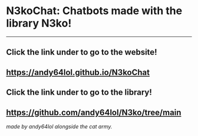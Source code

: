 # N3koChat: Chatbots made with the library N3ko!
---
## Click the link under to go to the website!
https://andy64lol.github.io/N3koChat
---
## Click the link under to go to the library!
https://github.com/andy64lol/N3ko/tree/main
---
*made by andy64lol alongside the cat army.*
